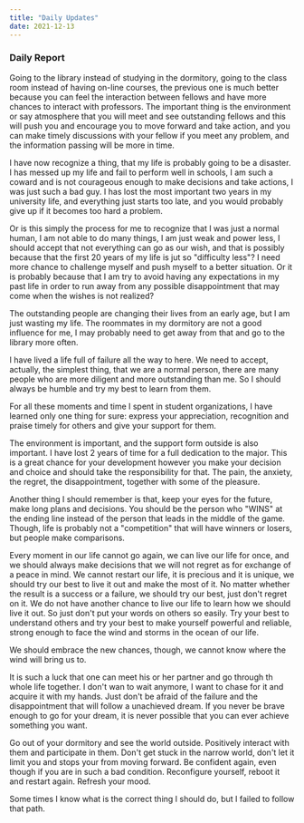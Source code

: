 ```yaml
---
title: "Daily Updates"
date: 2021-12-13
---
```


### Daily Report

Going to the library instead of studying in the dormitory, going to the class room instead of having on-line courses, the previous one is much better because you can feel the interaction between fellows and have more chances to interact with professors. The important thing is the environment or say atmosphere that you will meet and see outstanding fellows and this will push you and encourage you to move forward and take action, and you can make timely discussions with your fellow if you meet any problem, and the information passing will be more in time.

I have now recognize a thing, that my life is probably going to be a disaster. I has messed up my life and fail to perform well in schools, I am such a coward and is not courageous enough to make decisions and take actions, I was just such a bad guy. I has lost the most important two years in my university life, and everything just starts too late, and you would probably give up if it becomes too hard a problem.

Or is this simply the process for me to recognize that I was just a normal human, I am not able to do many things, I am just weak and power less, I should accept that not everything can go as our wish, and that is possibly because that the first 20 years of my life is jut so "difficulty less"? I need more chance to challenge myself and push myself to a better situation. Or it is probably because that I am try to avoid having any expectations in my past life in order to run away from any possible disappointment that may come when the wishes is not realized?

The outstanding people are changing their lives from an early age, but I am just wasting my life. The roommates in my dormitory are not a good influence for me, I may probably need to get away from that and go to the library more often.

I have lived a life full of failure all the way to here. We need to accept, actually, the simplest thing, that we are a normal person, there are many people who are more diligent and more outstanding than me. So I should always be humble and try my best to learn from them.

For all these moments and time I spent in student organizations, I have learned only one thing for sure: express your appreciation, recognition and praise timely for others and give your support for them.

The environment is important, and the support form outside is also important. I have lost 2 years of time for a full dedication to the major. This is a great chance for your development however you make your decision and choice and should take the responsibility for that. The pain, the anxiety, the regret, the disappointment, together with some of the pleasure. 

Another thing I should remember is that, keep your eyes for the future, make long plans and decisions. You should be the person who "WINS" at the ending line instead of the person that leads in the middle of the game. Though, life is probably not a "competition" that will have winners or losers, but people make comparisons.

Every moment in our life cannot go again, we can live our life for once, and we should always make decisions that we will not regret as for exchange of a peace in mind. We cannot restart our life, it is precious and it is unique, we should try our best to live it out and make the most of it. No matter whether the result is a success or a failure, we should try our best, just don't regret on it. We do not have another chance to live our life to learn how we should live it out. So just don't put your words on others so easily. Try your best to understand others and try your best to make yourself powerful and reliable, strong enough to face the wind and storms in the ocean of our life.

We should embrace the new chances, though, we cannot know where the wind will bring us to.

It is such a luck that one can meet his or her partner and go through th whole life together. I don't wan to wait anymore, I want to chase for it and acquire it with my hands. Just don't be afraid of the failure and the disappointment that will follow a unachieved dream. If you never be brave enough to go for your dream, it is never possible that you can ever achieve something you want.

Go out of your dormitory and see the world outside. Positively interact with them and participate in them. Don't get stuck in the narrow world, don't let it limit you and stops your from moving forward. Be confident again, even though if you are in such a bad condition. Reconfigure yourself, reboot it and restart again. Refresh your mood.

Some times I know what is the correct thing I should do, but I failed to follow that path.

